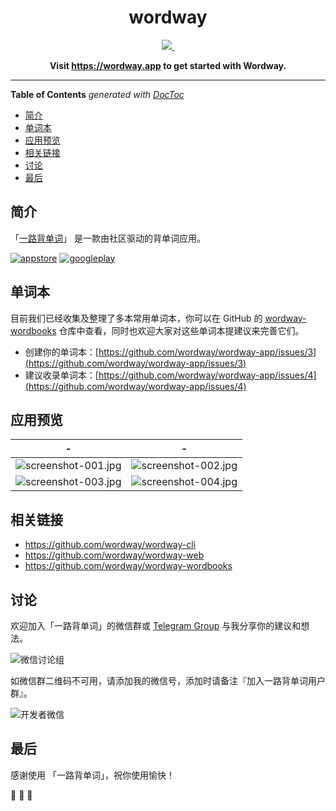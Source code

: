 <h1 align="center">
wordway
</h1>

<p align="center">
  <a aria-label="LiJianying" href="https://github.com/lijy91">
    <img src="https://img.shields.io/badge/MADE%20BY-LI%20JIANYING-blue.svg?style=for-the-badge&labelColor=000000">
  </a>
  <a aria-label="Join the chat" href="https://t.me/wordway">
    <img alt="" src="https://img.shields.io/badge/chat%20on-telegram-blue.svg?style=for-the-badge&labelColor=000000&logo=telegram">
  </a>
</p>

<p align="center">
  <strong>
    Visit <a href="https://wordway.app">https://wordway.app</a> to get started with Wordway.
  </strong>
</p>

---

<!-- START doctoc generated TOC please keep comment here to allow auto update -->
<!-- DON'T EDIT THIS SECTION, INSTEAD RE-RUN doctoc TO UPDATE -->
**Table of Contents**  *generated with [DocToc](https://github.com/thlorenz/doctoc)*

- [简介](#%E7%AE%80%E4%BB%8B)
- [单词本](#%E5%8D%95%E8%AF%8D%E6%9C%AC)
- [应用预览](#%E5%BA%94%E7%94%A8%E9%A2%84%E8%A7%88)
- [相关链接](#%E7%9B%B8%E5%85%B3%E9%93%BE%E6%8E%A5)
- [讨论](#%E8%AE%A8%E8%AE%BA)
- [最后](#%E6%9C%80%E5%90%8E)

<!-- END doctoc generated TOC please keep comment here to allow auto update -->

## 简介

「[一路背单词](https://wordway.app/)」 是一款由社区驱动的背单词应用。

[![appstore][appstore-image]][appstore-url]
[![googleplay][googleplay-image]][googleplay-url]

[appstore-image]: https://wordway-storage.thecode.me/screenshots/download-badge-appstore.svg
[appstore-url]: https://apps.apple.com/cn/app/id1480946110
[googleplay-image]: https://wordway-storage.thecode.me/screenshots/download-badge-googleplay.svg
[googleplay-url]: https://play.google.com/store/apps/details?id=me.thecode.wordwayapp

## 单词本

目前我们已经收集及整理了多本常用单词本，你可以在 GitHub 的 [wordway-wordbooks](https://github.com/wordway/wordway-wordbooks) 仓库中查看，同时也欢迎大家对这些单词本提建议来完善它们。

- 创建你的单词本：[https://github.com/wordway/wordway-app/issues/3](https://github.com/wordway/wordway-app/issues/3)
- 建议收录单词本：[https://github.com/wordway/wordway-app/issues/4](https://github.com/wordway/wordway-app/issues/4)

## 应用预览

| - | - |
| :---: | :---: |
| ![screenshot-001.jpg](https://wordway-storage.thecode.me/screenshots/screenshot-001.jpg?imageView2/2/w/375/format/png) | ![screenshot-002.jpg](https://wordway-storage.thecode.me/screenshots/screenshot-002.jpg?imageView2/2/w/375/format/png) |
| ![screenshot-003.jpg](https://wordway-storage.thecode.me/screenshots/screenshot-002.jpg?imageView2/2/w/375/format/png) | ![screenshot-004.jpg](https://wordway-storage.thecode.me/screenshots/screenshot-004.jpg?imageView2/2/w/375/format/png) |

## 相关链接

- https://github.com/wordway/wordway-cli
- https://github.com/wordway/wordway-web
- https://github.com/wordway/wordway-wordbooks

## 讨论

欢迎加入「一路背单词」的微信群或 [Telegram Group](https://t.me/wordway) 与我分享你的建议和想法。

![微信讨论组](https://wordway-storage.thecode.me/screenshots/wechat_group_qrcode.jpeg?imageView2/2/w/280/format/png)

如微信群二维码不可用，请添加我的微信号，添加时请备注『加入一路背单词用户群』。

![开发者微信](https://wordway-storage.thecode.me/screenshots/wechat_qrcode.png?imageView2/2/w/280/format/png)

## 最后

感谢使用 「一路背单词」，祝你使用愉快！

🎉  🎉  🎉
